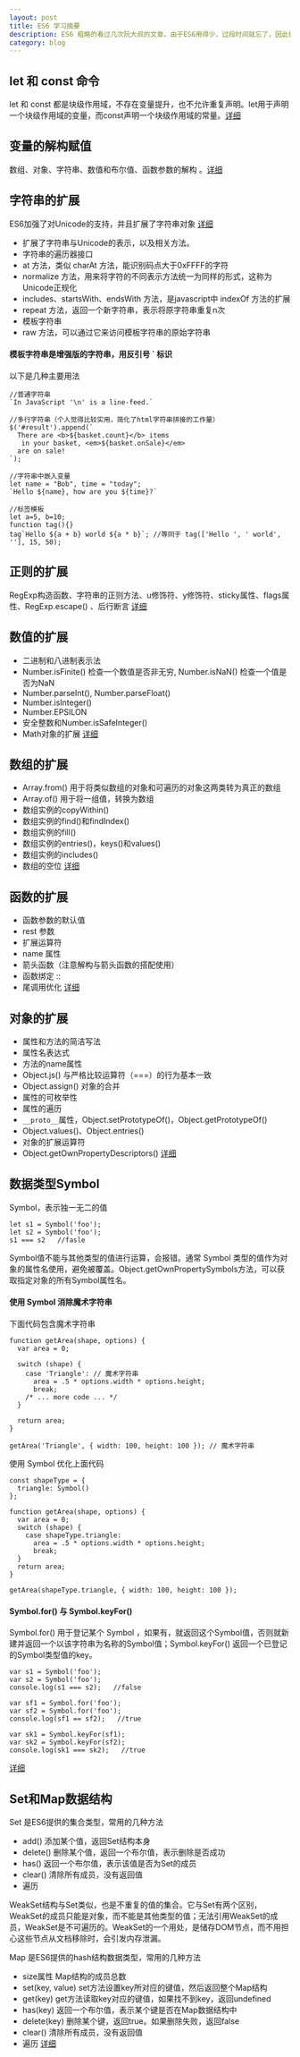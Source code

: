 ```yaml
---
layout: post
title: ES6 学习摘要
description: ES6 粗略的看过几次阮大叔的文章，由于ES6用得少，过段时间就忘了，因此做一下梳理，简单记录摘要
category: blog
---
```


## let 和 const 命令
let 和 const 都是块级作用域，不存在变量提升，也不允许重复声明。let用于声明一个块级作用域的变量，而const声明一个块级作用域的常量。[详细](http://es6.ruanyifeng.com/#docs/let)

## 变量的解构赋值
数组、对象、字符串、数值和布尔值、函数参数的解构 。[详细](http://es6.ruanyifeng.com/#docs/destructuring)

## 字符串的扩展 
ES6加强了对Unicode的支持，并且扩展了字符串对象 [详细](http://es6.ruanyifeng.com/#docs/string) 

 - 扩展了字符串与Unicode的表示，以及相关方法。
 - 字符串的遍历器接口
 - at 方法，类似 charAt 方法，能识别码点大于0xFFFF的字符
 - normalize 方法，用来将字符的不同表示方法统一为同样的形式，这称为Unicode正规化
 - includes、startsWith、endsWith 方法，是javascript中 indexOf 方法的扩展
 - repeat 方法，返回一个新字符串，表示将原字符串重复n次
 - 模板字符串
 - raw 方法，可以通过它来访问模板字符串的原始字符串
 
#### 模板字符串是增强版的字符串，用反引号 ` 标识
以下是几种主要用法

```
//普通字符串
`In JavaScript '\n' is a line-feed.`

//多行字符串（个人觉得比较实用，简化了html字符串拼接的工作量）
$('#result').append(`
  There are <b>${basket.count}</b> items
   in your basket, <em>${basket.onSale}</em>
  are on sale!
`);

//字符串中嵌入变量
let name = "Bob", time = "today";
`Hello ${name}, how are you ${time}?`

//标签模板
let a=5, b=10;
function tag(){}
tag`Hello ${a + b} world ${a * b}`; //等同于 tag(['Hello ', ' world', ''], 15, 50);
```

## 正则的扩展
RegExp构造函数、字符串的正则方法、u修饰符、y修饰符、sticky属性、flags属性、RegExp.escape() 、后行断言 [详细](http://es6.ruanyifeng.com/#docs/regex)

## 数值的扩展 
 - 二进制和八进制表示法
 - Number.isFinite() 检查一个数值是否非无穷, Number.isNaN() 检查一个值是否为NaN
 - Number.parseInt(), Number.parseFloat()
 - Number.isInteger()
 - Number.EPSILON
 - 安全整数和Number.isSafeInteger() 
 - Math对象的扩展
[详细](http://es6.ruanyifeng.com/#docs/number)

## 数组的扩展 
 - Array.from() 用于将类似数组的对象和可遍历的对象这两类转为真正的数组
 - Array.of() 用于将一组值，转换为数组
 - 数组实例的copyWithin() 
 - 数组实例的find()和findIndex()
 - 数组实例的fill()
 - 数组实例的entries()，keys()和values()
 - 数组实例的includes()
 - 数组的空位 
[详细](http://es6.ruanyifeng.com/#docs/array)

## 函数的扩展

 - 函数参数的默认值
 - rest 参数
 - 扩展运算符
 - name 属性
 - 箭头函数（注意解构与箭头函数的搭配使用）
 - 函数绑定 ::
 - 尾调用优化
[详细](http://es6.ruanyifeng.com/#docs/function)

## 对象的扩展

 - 属性和方法的简洁写法
 - 属性名表达式
 - 方法的name属性
 - Object.js() 与严格比较运算符（===）的行为基本一致
 - Object.assign() 对象的合并
 - 属性的可枚举性
 - 属性的遍历
 - `__proto__`属性，Object.setPrototypeOf()，Object.getPrototypeOf()
 - Object.values()、Object.entries()
 - 对象的扩展运算符
 - Object.getOwnPropertyDescriptors()
[详细](http://es6.ruanyifeng.com/#docs/object)

## 数据类型Symbol
Symbol，表示独一无二的值

```
let s1 = Symbol('foo');
let s2 = Symbol('foo');
s1 === s2   //fasle
```

 Symbol值不能与其他类型的值进行运算，会报错。通常 Symbol 类型的值作为对象的属性名使用，避免被覆盖。Object.getOwnPropertySymbols方法，可以获取指定对象的所有Symbol属性名。
 
#### 使用 Symbol 消除魔术字符串
 下面代码包含魔术字符串
 
```
function getArea(shape, options) {
  var area = 0;

  switch (shape) {
    case 'Triangle': // 魔术字符串
      area = .5 * options.width * options.height;
      break;
    /* ... more code ... */
  }

  return area;
}

getArea('Triangle', { width: 100, height: 100 }); // 魔术字符串
```
使用 Symbol 优化上面代码

```
const shapeType = {
  triangle: Symbol()
};

function getArea(shape, options) {
  var area = 0;
  switch (shape) {
    case shapeType.triangle:
      area = .5 * options.width * options.height;
      break;
  }
  return area;
}

getArea(shapeType.triangle, { width: 100, height: 100 });
```

#### Symbol.for() 与 Symbol.keyFor()
Symbol.for() 用于登记某个 Symbol ，如果有，就返回这个Symbol值，否则就新建并返回一个以该字符串为名称的Symbol值；Symbol.keyFor() 返回一个已登记的Symbol类型值的key。

```
var s1 = Symbol('foo');
var s2 = Symbol('foo');
console.log(s1 === s2);   //false

var sf1 = Symbol.for('foo');
var sf2 = Symbol.for('foo');
console.log(sf1 == sf2);   //true

var sk1 = Symbol.keyFor(sf1);
var sk2 = Symbol.keyFor(sf2);
console.log(sk1 === sk2);   //true
```
[详细](http://es6.ruanyifeng.com/#docs/symbol)

## Set和Map数据结构
Set 是ES6提供的集合类型，常用的几种方法

 - add() 添加某个值，返回Set结构本身
 - delete() 删除某个值，返回一个布尔值，表示删除是否成功
 - has() 返回一个布尔值，表示该值是否为Set的成员
 - clear() 清除所有成员，没有返回值
 - 遍历

WeakSet结构与Set类似，也是不重复的值的集合。它与Set有两个区别，WeakSet的成员只能是对象，而不能是其他类型的值；无法引用WeakSet的成员，WeakSet是不可遍历的。WeakSet的一个用处，是储存DOM节点，而不用担心这些节点从文档移除时，会引发内存泄漏。

Map 是ES6提供的hash结构数据类型，常用的几种方法

 - size属性 Map结构的成员总数
 - set(key, value) set方法设置key所对应的键值，然后返回整个Map结构
 - get(key) get方法读取key对应的键值，如果找不到key，返回undefined
 - has(key) 返回一个布尔值，表示某个键是否在Map数据结构中
 - delete(key) 删除某个键，返回true。如果删除失败，返回false
 - clear() 清除所有成员，没有返回值
 - 遍历
 [详细](http://es6.ruanyifeng.com/#docs/set-map)
